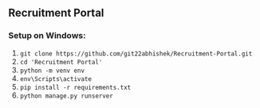 ## Recruitment Portal
 
 ### Setup on Windows:
 1. `git clone https://github.com/git22abhishek/Recruitment-Portal.git`
 2. `cd 'Recruitment Portal'`
 3. `python -m venv env`
 4. `env\Scripts\activate`
 5. `pip install -r requirements.txt`
 6. `python manage.py runserver`
